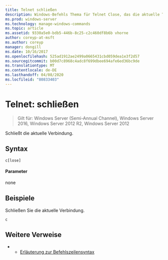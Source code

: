 ```yaml
---
title: Telnet schließen
description: Windows-Befehls Thema für Telnet Close, das die aktuelle Telnet-Verbindung schließt.
ms.prod: windows-server
ms.technology: manage-windows-commands
ms.topic: article
ms.assetid: 9330a5e0-bdb5-446b-8c25-c2c460df8b6b vhorne
author: coreyp-at-msft
ms.author: coreyp
manager: dongill
ms.date: 10/16/2017
ms.openlocfilehash: 525ad1912ae2499a0665431cbd059dea1e3f2d57
ms.sourcegitcommit: b00d7c8968c4adc8f699dbee694afe6ed36bc9de
ms.translationtype: MT
ms.contentlocale: de-DE
ms.lasthandoff: 04/08/2020
ms.locfileid: "80833403"
---
```

# <a name="telnet-close"></a>Telnet: schließen

>Gilt für: Windows Server (Semi-Annual Channel), Windows Server 2016, Windows Server 2012 R2, Windows Server 2012

Schließt die aktuelle Verbindung.    

## <a name="syntax"></a>Syntax  
```  
c[lose]  
```  
#### <a name="parameters"></a>Parameter  
none  
## <a name="examples"></a><a name=BKMK_Examples></a>Beispiele  
Schließen Sie die aktuelle Verbindung.  
```  
c  
```  
## <a name="additional-references"></a>Weitere Verweise  
-   - [Erläuterung zur Befehlszeilensyntax](command-line-syntax-key.md)  
